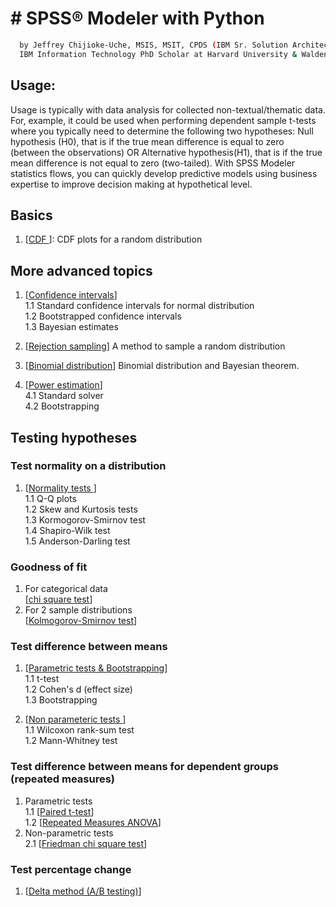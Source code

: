 # # SPSS® Modeler with Python  

```bash
  by Jeffrey Chijioke-Uche, MSIS, MSIT, CPDS (IBM Sr. Solution Architect, Hybrid Cloud & Multicloud)
  IBM Information Technology PhD Scholar at Harvard University & Walden University 
``` 

## Usage:   
Usage is typically with data analysis for collected non-textual/thematic data. 
For, example, it could be used when performing dependent sample t-tests where you typically need to determine the following two hypotheses: Null hypothesis (H0), that is if the true mean difference is equal to zero (between the observations) OR Alternative hypothesis(H1), that is if the true mean difference is not equal to zero (two-tailed). With SPSS Modeler statistics flows, you can quickly develop predictive models using business expertise to improve decision making at hypothetical level.  
## Basics   

1. [<a href="https://github.com/schijioke-uche/data-analysis-with-python-an-spss-model/blob/main/notebooks/CDF.ipynb">CDF </a>]: CDF plots for a random distribution   

## More advanced topics     
1. [<a href="https://github.com/schijioke-uche/data-analysis-with-python-an-spss-model/blob/main/notebooks/confidence_intervals.ipynb">Confidence intervals</a>]    
	1.1  Standard confidence intervals for normal distribution   
	1.2  Bootstrapped confidence intervals   
	1.3  Bayesian estimates    

2. [<a href="https://github.com/schijioke-uche/data-analysis-with-python-an-spss-model/blob/main/notebooks/Sampling%20a%20random%20distribution.ipynb">Rejection sampling</a>] A method to sample a random distribution     

3. [<a href="https://github.com/schijioke-uche/data-analysis-with-python-an-spss-model/blob/main/notebooks/mle_binomial.ipynb">Binomial distribution</a>] Binomial distribution and Bayesian theorem.         

4. [<a href="https://github.com/schijioke-uche/data-analysis-with-python-an-spss-model/blob/main/notebooks/Power%20estimation.ipynb">Power estimation</a>]    
4.1 Standard solver   
4.2 Bootstrapping    


## Testing hypotheses     


### Test normality on a distribution   
1. [<a href="https://github.com/schijioke-uche/data-analysis-with-python-an-spss-model/blob/main/notebooks/Normality%20test.ipynb">Normality tests </a>]    
	1.1 Q-Q plots   
	1.2 Skew and Kurtosis tests   
	1.3 Kormogorov-Smirnov test  
	1.4 Shapiro-Wilk test    
	1.5 Anderson-Darling test    

### Goodness of fit     
1. For categorical data    
[<a href="https://github.com/schijioke-uche/data-analysis-with-python-an-spss-model/blob/main/notebooks/Goodness%20of%20fit.ipynb">chi square test</a>]        
2. For 2 sample distributions     
[<a href="https://github.com/schijioke-uche/data-analysis-with-python-an-spss-model/blob/main/notebooks/Kolmogorov-Smirnov%20test.ipynb">Kolmogorov-Smirnov test</a>]        

### Test difference between means
1. [<a href="https://github.com/schijioke-uche/data-analysis-with-python-an-spss-model/blob/main/notebooks/Difference%20between%20means.ipynb">Parametric tests & Bootstrapping</a>]   
	1.1 t-test   
	1.2 Cohen's d (effect size)   
	1.3 Bootstrapping   
 
2. [<a href="https://github.com/schijioke-uche/data-analysis-with-python-an-spss-model/blob/main/notebooks/Wilcoxon%20rank-sum%20test.ipynb">Non parameteric tests </a>]    
	1.1 Wilcoxon rank-sum test    
	1.2 Mann-Whitney test  

### Test difference between means for dependent groups (repeated measures)      
1. Parametric tests      
1.1 [<a href="https://github.com/schijioke-uche/data-analysis-with-python-an-spss-model/blob/main/notebooks/paired%20t-test.ipynb">Paired t-test</a>]     
1.2 [<a href="https://github.com/schijioke-uche/data-analysis-with-python-an-spss-model/blob/main/notebooks/Repeated%20measures%20ANOVA.ipynb">Repeated Measures ANOVA</a>]    
2. Non-parametric tests      
2.1 [<a href="https://github.com/schijioke-uche/data-analysis-with-python-an-spss-model/blob/main/notebooks/Friedman%20chi%20square.ipynb">Friedman chi square test</a>]    

### Test percentage change     
1. [<a href="https://github.com/schijioke-uche/data-analysis-with-python-an-spss-model/blob/main/notebooks/delta%20method.ipynb">Delta method (A/B testing)</a>]     
